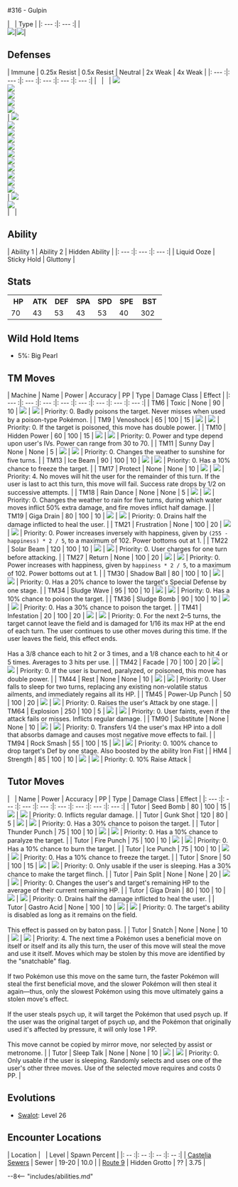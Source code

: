 #316 - Gulpin

| &nbsp; | Type |
|: --- :|: --- :|
|<br>![][316_base]|![][poison]|


## Defenses

| Immune | 0.25x Resist | 0.5x Resist | Neutral | 2x Weak  | 4x Weak |
|: --- :|: --- :|: --- :|: --- :|: --- :|: --- :|
| &nbsp; | &nbsp; | ![][grass]<br>![][fighting]<br>![][poison]<br>![][bug]<br>![][fairy]<br> | ![][normal]<br>![][fire]<br>![][water]<br>![][electric]<br>![][ice]<br>![][flying]<br>![][rock]<br>![][ghost]<br>![][dragon]<br>![][dark]<br>![][steel]<br> | ![][ground]<br>![][psychic]<br> | &nbsp; |


## Ability
| Ability 1 | Ability 2 | Hidden Ability |
|: --- :|: --- :|: --- :|
| Liquid Ooze | Sticky Hold | Gluttony |


## Stats
<table><tr><th style="width:14%;align:center;vertical-align: middle;">HP</th><th style="width:14%;align:center;vertical-align: middle;">ATK</th><th style="width:14%;align:center;vertical-align: middle;">DEF</th><th style="width:14%;align:center;vertical-align: middle;">SPA</th><th style="width:14%;align:center;vertical-align: middle;">SPD</th><th style="width:14%;align:center;vertical-align: middle;">SPE</th><th style="width:16%;align:center;vertical-align: middle;">BST</th></tr>
<tr><td style="width:14%;align:center;vertical-align: bottom;">70</td><td style="width:14%;align:center;vertical-align: bottom;">43</td><td style="width:14%;align:center;vertical-align: bottom;">53</td><td style="width:14%;align:center;vertical-align: bottom;">43</td><td style="width:14%;align:center;vertical-align: bottom;">53</td><td style="width:14%;align:center;vertical-align: bottom;">40</td><td style="width:16%;align:center;vertical-align: bottom;">302</td></tr></table>


## Wild Hold Items
- 5%: Big Pearl

## TM Moves
| Machine | Name | Power | Accuracy | PP | Type | Damage Class | Effect |
|: --- :|: --- :|: --- :|: --- :|: --- :|: --- :|: --- :|: --- :|
| TM6 | Toxic | None | 90 | 10 | ![][poison] | ![][status] | Priority: 0. Badly poisons the target.  Never misses when used by a poison-type Pokémon. |
| TM9 | Venoshock | 65 | 100 | 15 | ![][poison] | ![][special] | Priority: 0. If the target is poisoned, this move has double power. |
| TM10 | Hidden Power | 60 | 100 | 15 | ![][normal] | ![][special] | Priority: 0. Power and type depend upon user's IVs. Power can range from 30 to 70. |
| TM11 | Sunny Day | None | None | 5 | ![][fire] | ![][status] | Priority: 0. Changes the weather to sunshine for five turns. |
| TM13 | Ice Beam | 90 | 100 | 10 | ![][ice] | ![][special] | Priority: 0. Has a 10% chance to freeze the target. |
| TM17 | Protect | None | None | 10 | ![][normal] | ![][status] | Priority: 4. No moves will hit the user for the remainder of this turn. If the user is last to act this turn, this move will fail. Success rate drops by 1/2 on successive attempts. |
| TM18 | Rain Dance | None | None | 5 | ![][water] | ![][status] | Priority: 0. Changes the weather to rain for five turns, during which water moves inflict 50% extra damage, and fire moves inflict half damage. |
| TM19 | Giga Drain | 80 | 100 | 10 | ![][grass] | ![][special] | Priority: 0. Drains half the damage inflicted to heal the user. |
| TM21 | Frustration | None | 100 | 20 | ![][normal] | ![][physical] | Priority: 0. Power increases inversely with happiness, given by `(255 - happiness) * 2 / 5`, to a maximum of 102.  Power bottoms out at 1. |
| TM22 | Solar Beam | 120 | 100 | 10 | ![][grass] | ![][special] | Priority: 0. User charges for one turn before attacking. |
| TM27 | Return | None | 100 | 20 | ![][normal] | ![][physical] | Priority: 0. Power increases with happiness, given by `happiness * 2 / 5`, to a maximum of 102.  Power bottoms out at 1. |
| TM30 | Shadow Ball | 80 | 100 | 10 | ![][ghost] | ![][special] | Priority: 0. Has a 20% chance to lower the target's Special Defense by one stage. |
| TM34 | Sludge Wave | 95 | 100 | 10 | ![][poison] | ![][special] | Priority: 0. Has a 10% chance to poison the target. |
| TM36 | Sludge Bomb | 90 | 100 | 10 | ![][poison] | ![][special] | Priority: 0. Has a 30% chance to poison the target. |
| TM41 | Infestation | 20 | 100 | 20 | ![][bug] | ![][special] | Priority: 0. For the next 2–5 turns, the target cannot leave the field and is damaged for 1/16 its max HP at the end of each turn.  The user continues to use other moves during this time.  If the user leaves the field, this effect ends.<br><br>Has a 3/8 chance each to hit 2 or 3 times, and a 1/8 chance each to hit 4 or 5 times.  Averages to 3 hits per use. |
| TM42 | Facade | 70 | 100 | 20 | ![][normal] | ![][physical] | Priority: 0. If the user is burned, paralyzed, or poisoned, this move has double power. |
| TM44 | Rest | None | None | 10 | ![][psychic] | ![][status] | Priority: 0. User falls to sleep for two turns, replacing any existing non-volatile status ailments, and immediately regains all its HP. |
| TM45 | Power-Up Punch | 50 | 100 | 20 | ![][fighting] | ![][physical] | Priority: 0. Raises the user's Attack by one stage. |
| TM64 | Explosion | 250 | 100 | 5 | ![][normal] | ![][physical] | Priority: 0. User faints, even if the attack fails or misses.  Inflicts regular damage. |
| TM90 | Substitute | None | None | 10 | ![][normal] | ![][status] | Priority: 0. Transfers 1/4 the user's max HP into a doll that absorbs damage and causes most negative move effects to fail. |
| TM94 | Rock Smash | 55 | 100 | 15 | ![][fighting] | ![][physical] | Priority: 0. 100% chance to drop target's Def by one stage. Also boosted by the ability Iron Fist |
| HM4 | Strength | 85 | 100 | 10 | ![][normal] | ![][physical] | Priority: 0. 10% Raise Attack |


## Tutor Moves
| &nbsp; | Name | Power | Accuracy | PP | Type | Damage Class | Effect |
|: --- :|: --- :|: --- :|: --- :|: --- :|: --- :|: --- :|: --- :|
| Tutor | Seed Bomb | 80 | 100 | 15 | ![][grass] | ![][physical] | Priority: 0. Inflicts regular damage. |
| Tutor | Gunk Shot | 120 | 80 | 5 | ![][poison] | ![][physical] | Priority: 0. Has a 30% chance to poison the target. |
| Tutor | Thunder Punch | 75 | 100 | 10 | ![][electric] | ![][physical] | Priority: 0. Has a 10% chance to paralyze the target. |
| Tutor | Fire Punch | 75 | 100 | 10 | ![][fire] | ![][physical] | Priority: 0. Has a 10% chance to burn the target. |
| Tutor | Ice Punch | 75 | 100 | 10 | ![][ice] | ![][physical] | Priority: 0. Has a 10% chance to freeze the target. |
| Tutor | Snore | 50 | 100 | 15 | ![][normal] | ![][special] | Priority: 0. Only usable if the user is sleeping.   Has a 30% chance to make the target flinch. |
| Tutor | Pain Split | None | None | 20 | ![][normal] | ![][status] | Priority: 0. Changes the user's and target's remaining HP to the average of their current remaining HP. |
| Tutor | Giga Drain | 80 | 100 | 10 | ![][grass] | ![][special] | Priority: 0. Drains half the damage inflicted to heal the user. |
| Tutor | Gastro Acid | None | 100 | 10 | ![][poison] | ![][status] | Priority: 0. The target's ability is disabled as long as it remains on the field.<br><br>This effect is passed on by baton pass. |
| Tutor | Snatch | None | None | 10 | ![][dark] | ![][status] | Priority: 4. The next time a Pokémon uses a beneficial move on itself or itself and its ally this turn, the user of this move will steal the move and use it itself.  Moves which may be stolen by this move are identified by the "snatchable" flag.<br><br>If two Pokémon use this move on the same turn, the faster Pokémon will steal the first beneficial move, and the slower Pokémon will then steal it again—thus, only the slowest Pokémon using this move ultimately gains a stolen move's effect.<br><br>If the user steals psych up, it will target the Pokémon that used psych up.  If the user was the original target of psych up, and the Pokémon that originally used it's affected by pressure, it will only lose 1 PP.<br><br>This move cannot be copied by mirror move, nor selected by assist or metronome. |
| Tutor | Sleep Talk | None | None | 10 | ![][normal] | ![][status] | Priority: 0. Only usable if the user is sleeping. Randomly selects and uses one of the user's other three moves. Use of the selected move requires and costs 0 PP. |


## Evolutions
- [Swalot]: Level 26

## Encounter Locations

| Location | &nbsp; | Level | Spawn Percent |
|: -- :|: -- :|: -- :|: -- :|
| [Castelia Sewers] | Sewer | 19-20 | 10.0 |
| [Route 9] | Hidden Grotto | ?? | 3.75 |

--8<-- "includes/abilities.md"

[types.afphoto]: ../img/type/types.afphoto
[physical]: ../img/type/physical.png
[dark]: ../img/type/dark.png
[fire]: ../img/type/fire.png
[dragon]: ../img/type/dragon.png
[electric]: ../img/type/electric.png
[fairy]: ../img/type/fairy.png
[damange_classes.afphoto]: ../img/type/damange_classes.afphoto
[rock]: ../img/type/rock.png
[ghost]: ../img/type/ghost.png
[poison]: ../img/type/poison.png
[flying]: ../img/type/flying.png
[grass]: ../img/type/grass.png
[special]: ../img/type/special.png
[status]: ../img/type/status.png
[ice]: ../img/type/ice.png
[water]: ../img/type/water.png
[ground]: ../img/type/ground.png
[normal]: ../img/type/normal.png
[psychic]: ../img/type/psychic.png
[bug]: ../img/type/bug.png
[fighting]: ../img/type/fighting.png
[steel]: ../img/type/steel.png
[316_base]: ../img/animated/316.gif

[Swalot]: ../317/
[Castelia Sewers]: ../../wildareas/Castelia_Sewers/
[Route 9]: ../../wildareas/Route_9/

